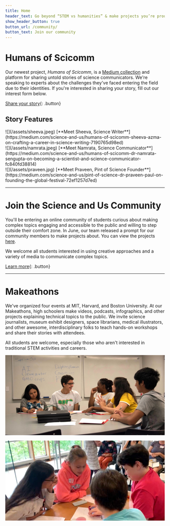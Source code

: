 ```yaml
---
title: Home
header_text: Go beyond “STEM vs humanities” & make projects you’re proud of
show_header_button: true
button_url: /community/
button_text: Join our community
---
```


# Humans of Scicomm

Our newest project, *Humans of Scicomm*, is a [Medium collection](https://medium.com/science-and-us) and platform for sharing untold stories of science communicators. We're speaking to experts about the challenges they've faced entering the field due to their identities. If you're interested in sharing your story, fill out our interest form below.

[Share your story](https://docs.google.com/forms/d/e/1FAIpQLSewD2UDBjMEK_WoxJRK2SQvpInyvQjTu_cok3KvqUrRH6Sy4Q/viewform){: .button}

## Story Features

<div class="grid three-columns" markdown="1">

<div class="card-decorated" markdown="1">
![](/assets/sheeva.jpeg)
[**Meet Sheeva, Science Writer**](https://medium.com/science-and-us/humans-of-scicomm-sheeva-azma-on-crafting-a-career-in-science-writing-7190765d98ed)
</div>

<div class="card-decorated" markdown="1">
![](/assets/namrata.jpeg)
[**Meet Namrata, Science Communicator**](https://medium.com/science-and-us/humans-of-scicomm-dr-namrata-sengupta-on-becoming-a-scientist-and-science-communicator-fc840fd38814)
</div>

<div class="card-decorated" markdown="1">
![](/assets/praveen.jpg)
[**Meet Praveen, Pint of Science Founder**](https://medium.com/science-and-us/pint-of-science-dr-praveen-paul-on-founding-the-global-festival-72ef1257d7ed)
</div>

</div>

---

# Join the Science and Us Community

You'll be entering an online community of students curious about making complex topics engaging and accessible to the public and willing to step outside their comfort zone. In June, our team released a prompt for our community members to make projects about. You can view the projects [here](/community/#project-gallery).

We welcome all students interested in using creative approaches and a variety of media to communicate complex topics.

[Learn more](/community/){: .button}

---

# Makeathons

We've organized four events at MIT, Harvard, and Boston University. At our Makeathons, high schoolers make videos, podcasts, infographics, and other projects explaining technical topics to the public. We invite science journalists, museum exhibit designers, space librarians, medical illustrators, and other awesome, interdisciplinary folks to teach hands-on workshops and share their stories with attendees.

All students are welcome, especially those who aren't interested in traditional STEM activities and careers.

<div class="grid two-columns" markdown="1">

![](/assets/1.jpg)

![](/assets/2.jpg)

</div>